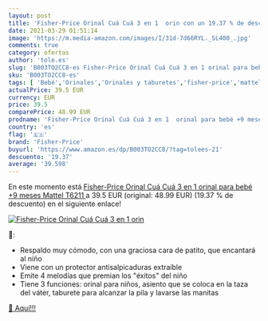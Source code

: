 ```yaml
---
layout: post
title: 'Fisher-Price Orinal Cuá Cuá 3 en 1  orin con un 19.37 % de descuento'
date: 2021-03-29 01:51:14
image: 'https://m.media-amazon.com/images/I/31d-7d66RYL._SL400_.jpg'
comments: true
category: ofertas
author: 'tole.es'
slug: 'B003TO2CC8-es Fisher-Price Orinal Cuá Cuá 3 en 1 orinal para bebé +9...'
sku: 'B003TO2CC8-es'
tags: [ 'Bebé','Orinales','Orinales y taburetes','fisher-price','mattel', ]
actualPrice: 39.5 EUR
currency: EUR
price: 39.5
comparePrice: 48.99 EUR
prodname: 'Fisher-Price Orinal Cuá Cuá 3 en 1  orinal para bebé +9 meses  Mattel T6211 '
country: 'es'
flag: '🇪🇸'
brand: 'Fisher-Price'
buyurl: 'https://www.amazon.es/dp/B003TO2CC8/?tag=tolees-21'
descuento: '19.37'
average: '39.598'
---
```


En este momento está [Fisher-Price Orinal Cuá Cuá 3 en 1  orinal para bebé +9 meses  Mattel T6211 ](https://www.amazon.es/dp/B003TO2CC8/?tag=tolees-21) a 39.5 EUR (original: 48.99 EUR) (19.37 %  de descuento) en el siguiente enlace!

[![Fisher-Price Orinal Cuá Cuá 3 en 1  orin](https://m.media-amazon.com/images/I/31d-7d66RYL._SL400_.jpg)](https://www.amazon.es/dp/B003TO2CC8/?tag=tolees-21)

🔎:

- Respaldo muy cómodo, con una graciosa cara de patito, que encantará al niño
- Viene con un protector antisalpicaduras extraíble
- Emite 4 melodías que premian los "éxitos" del niño
- Tiene 3 funciones: orinal para niños, asiento que se coloca en la taza del váter, taburete para alcanzar la pila y lavarse las manitas

[🛒 Aquí!!!](https://www.amazon.es/dp/B003TO2CC8/?tag=tolees-21)
